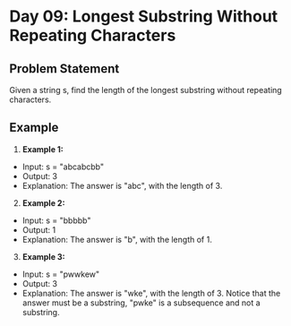 # Day 09: Longest Substring Without Repeating Characters

## Problem Statement

Given a string s, find the length of the longest substring without repeating characters.

## Example

1. **Example 1:**
- Input: s = "abcabcbb"
- Output: 3
- Explanation: The answer is "abc", with the length of 3.

2. **Example 2:**
- Input: s = "bbbbb"
- Output: 1
- Explanation: The answer is "b", with the length of 1.

3. **Example 3:**
- Input: s = "pwwkew"
- Output: 3
- Explanation: The answer is "wke", with the length of 3. Notice that the answer must be a substring, "pwke" is a subsequence and not a substring.
